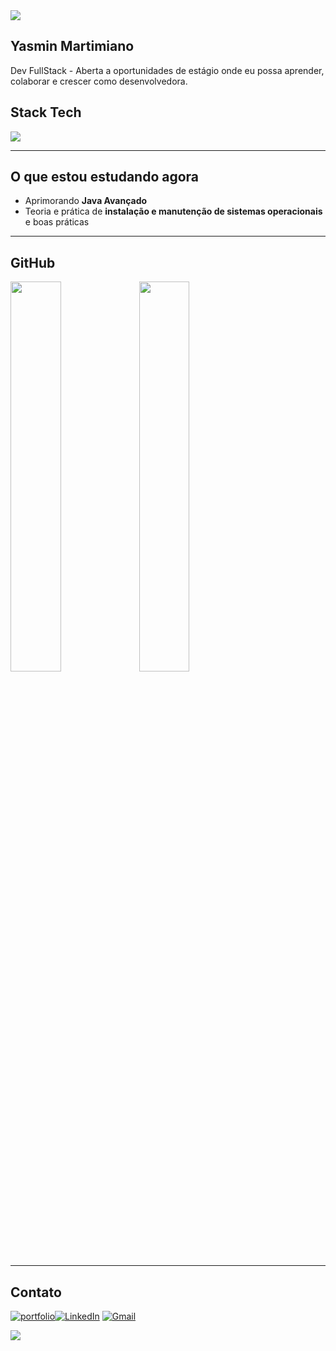 <img src="https://readme-typing-svg.herokuapp.com?font=Fira+Code&size=28&duration=3000&pause=1000&color=ADD8E6&center=false&vCenter=true&width=900&lines=System.out.println(%22Bem+vindo!%22);" />

## Yasmin Martimiano
Dev FullStack - Aberta a oportunidades de estágio onde eu possa aprender, colaborar e crescer como desenvolvedora.

##  Stack Tech
<img src="https://skillicons.dev/icons?i=java,spring,mysql,html,javascript,tailwindcss&theme=dark" />

---


##  O que estou estudando agora
- Aprimorando **Java Avançado**  
- Teoria e prática de **instalação e manutenção de sistemas operacionais** e boas práticas  

---

##  GitHub
<img src="https://github-readme-stats.vercel.app/api/top-langs/?username=yasmartimiano&layout=compact&theme=tokyonight&bg_color=000000&title_color=ADD8E6&text_color=FFFFFF" width="40%" /> <img src="https://github-readme-stats.vercel.app/api?username=yasmartimiano&show_icons=true&theme=tokyonight&bg_color=000000&title_color=ADD8E6&icon_color=ADD8E6&text_color=FFFFFF" width="40%" />

---

##  Contato
[![portfolio](https://img.shields.io/badge/my_portfolio-000?style=for-the-badge&logo=ko-fi&logoColor=white)](https://portifolio-ruddy-six-88.vercel.app/)[![LinkedIn](https://img.shields.io/badge/LinkedIn-0077B5?style=for-the-badge&logo=linkedin&logoColor=white)](https://www.linkedin.com/in/yasmin-martimiano-a82b6324b)  [![Gmail](https://img.shields.io/badge/Email-D14836?style=for-the-badge&logo=gmail&logoColor=white)](mailto:yasminliver52@gmail.com)

<img src="https://capsule-render.vercel.app/api?type=waving&color=ADD8E6&height=120&section=footer&background=000000" />
